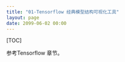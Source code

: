 ```yaml
---
title: "01-Tensorflow 经典模型结构可视化工具"
layout: page
date: 2099-06-02 00:00
---
```

[TOC]

参考Tensorflow 章节。

